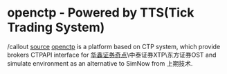 # openctp - Powered by TTS(Tick Trading System)

/callout [source](https://github.com/openctp/openctp)
[openctp](https://github.com/openctp/openctp) is a platform based on CTP system, which provide brokers CTPAPI interface for [华鑫证券奇点](objects/huaxin-nsight.md)\中泰证券XTP\东方证券OST and simulate environment as an alternative to SimNow from 上期技术.
